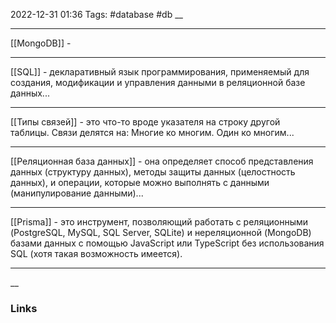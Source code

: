 2022-12-31 01:36
Tags: #database #db
__

---

[[MongoDB]] - 

---

[[SQL]] - декларативный язык программирования, применяемый для создания, модификации и управления данными в реляционной базе данных...

---

[[Типы связей]] - это что-то вроде указателя на строку другой таблицы. Связи делятся на: Многие ко многим. Один ко многим...

---

[[Реляционная база данных]] - она определяет способ представления данных (структуру данных), методы защиты данных (целостность данных), и операции, которые можно выполнять с данными (манипулирование данными)...

---

[[Prisma]] - это инструмент, позволяющий работать с реляционными (PostgreSQL, MySQL, SQL Server, SQLite) и нереляционной (MongoDB) базами данных с помощью JavaScript или TypeScript без использования SQL (хотя такая возможность имеется).

---
__
### Links